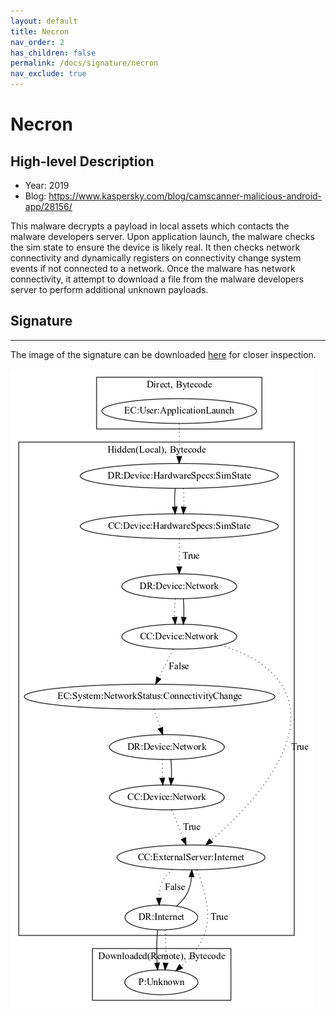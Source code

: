 ```yaml
---
layout: default
title: Necron
nav_order: 2
has_children: false
permalink: /docs/signature/necron
nav_exclude: true
---
```


# Necron

## High-level Description

* Year: 2019
* Blog: https://www.kaspersky.com/blog/camscanner-malicious-android-app/28156/

This malware decrypts a payload in local assets which contacts the malware developers server. Upon application launch, the malware checks the sim state to ensure the device is likely real. It then checks network connectivity and dynamically registers on connectivity change system events if not connected to a network. Once the malware has network connectivity, it attempt to download a file from the malware developers server to perform additional unknown payloads.

## Signature
---

The image of the signature can be downloaded [here](../../img/signatures/Necron.png) for closer inspection.

![](../../img/signatures/Necron.png)